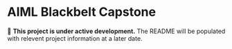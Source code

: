 # AIML Blackbelt Capstone
:construction: **This project is under active development.** 
The README will be populated with relevent project information at a later date.